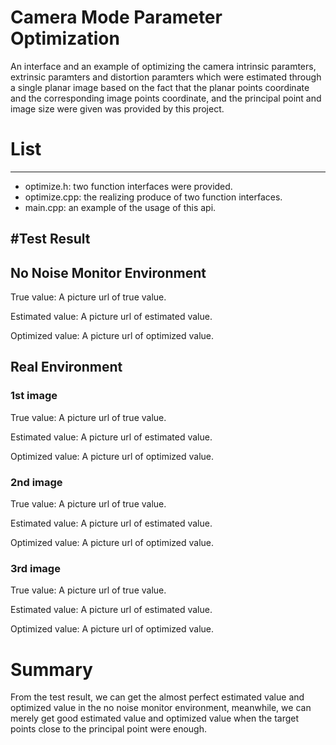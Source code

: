 Camera Mode Parameter Optimization
====================================
An interface and an example of optimizing the camera intrinsic paramters, extrinsic paramters and distortion paramters which were estimated through a single planar image based on the fact that the planar points coordinate and the corresponding image points coordinate, and the principal point and image size were given was provided by this project.

# List
-----
* optimize.h: two function interfaces were provided.
* optimize.cpp: the realizing produce of two function interfaces.
* main.cpp: an example of the usage of this api.

#Test Result
------------
## No Noise Monitor Environment
True value:
A picture url of true value.

Estimated value:
A picture url of estimated value.

Optimized value:
A picture url of optimized value.


## Real Environment
### 1st image
True value:
A picture url of true value.

Estimated value:
A picture url of estimated value.

Optimized value:
A picture url of optimized value.


### 2nd image
True value:
A picture url of true value.

Estimated value:
A picture url of estimated value.

Optimized value:
A picture url of optimized value.


### 3rd image
True value:
A picture url of true value.

Estimated value:
A picture url of estimated value.

Optimized value:
A picture url of optimized value.

# Summary
From the test result, we can get the almost perfect estimated value and optimized value in the no noise monitor environment, meanwhile, we can merely get good estimated value and optimized value when the target points close to the principal point were enough.

